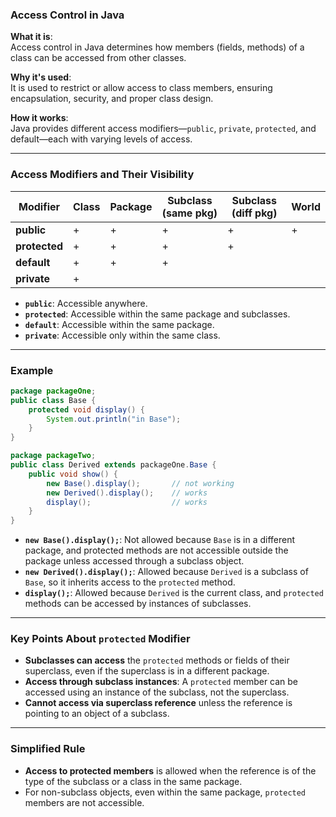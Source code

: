 ### Access Control in Java

**What it is**:  
Access control in Java determines how members (fields, methods) of a class can be accessed from other classes.

**Why it's used**:  
It is used to restrict or allow access to class members, ensuring encapsulation, security, and proper class design.

**How it works**:  
Java provides different access modifiers—`public`, `private`, `protected`, and default—each with varying levels of access.

---

### Access Modifiers and Their Visibility

| Modifier    | Class | Package | Subclass (same pkg) | Subclass (diff pkg) | World |
|-------------|-------|---------|---------------------|---------------------|-------|
| **public**  |   +   |    +    |          +          |          +          |   +   |
| **protected**|   +   |    +    |          +          |          +          |       |
| **default** |   +   |    +    |          +          |                     |       |
| **private** |   +   |         |                     |                     |       |

- **`public`**: Accessible anywhere.
- **`protected`**: Accessible within the same package and subclasses.
- **`default`**: Accessible within the same package.
- **`private`**: Accessible only within the same class.

---

### Example

```java
package packageOne;
public class Base {
    protected void display() {
        System.out.println("in Base");
    }
}

package packageTwo;
public class Derived extends packageOne.Base {
    public void show() {
        new Base().display();       // not working
        new Derived().display();    // works
        display();                  // works
    }
}
```

- **`new Base().display();`**: Not allowed because `Base` is in a different package, and protected methods are not accessible outside the package unless accessed through a subclass object.
- **`new Derived().display();`**: Allowed because `Derived` is a subclass of `Base`, so it inherits access to the `protected` method.
- **`display();`**: Allowed because `Derived` is the current class, and `protected` methods can be accessed by instances of subclasses.

---

### Key Points About `protected` Modifier

- **Subclasses can access** the `protected` methods or fields of their superclass, even if the superclass is in a different package.
- **Access through subclass instances**: A `protected` member can be accessed using an instance of the subclass, not the superclass.
- **Cannot access via superclass reference** unless the reference is pointing to an object of a subclass.

---

### Simplified Rule

- **Access to protected members** is allowed when the reference is of the type of the subclass or a class in the same package.  
- For non-subclass objects, even within the same package, `protected` members are not accessible.

